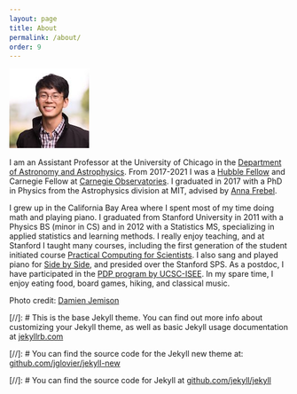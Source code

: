 ```yaml
---
layout: page
title: About
permalink: /about/
order: 9
---
```


![Alex Ji](/img/alexji2.jpg)

I am an Assistant Professor at the University of Chicago in the [Department of Astronomy and Astrophysics](https://astrophysics.uchicago.edu/).
From 2017-2021 I was a [Hubble Fellow](http://www.stsci.edu/institute/smo/fellowships/hubble) and Carnegie Fellow at [Carnegie Observatories](http://obs.carnegiescience.edu/).
I graduated in 2017 with a PhD in Physics from the Astrophysics division at MIT, advised by [Anna Frebel](http://web.mit.edu/physics/people/faculty/frebel_anna.html).

I grew up in the California Bay Area where I spent most of my time doing math and playing piano. 
I graduated from Stanford University in 2011 with a Physics BS (minor in CS) and in 2012 with a Statistics MS, specializing in applied statistics and learning methods.
I really enjoy teaching, and at Stanford I taught many courses, including the first generation of the student initiated course [Practical Computing for Scientists](https://web.stanford.edu/class/physics91SI/). 
I also sang and played piano for [Side by Side](http://sidebyside.stanford.edu/), and presided over the Stanford SPS.
As a postdoc, I have participated in the [PDP program by UCSC-ISEE](https://isee.ucsc.edu/programs/pdp/index.html).
In my spare time, I enjoy eating food, board games, hiking, and classical music.

Photo credit: [Damien Jemison](https://www.damienjemison.com/)

[//]: # This is the base Jekyll theme. You can find out more info about customizing your Jekyll theme, as well as basic Jekyll usage documentation at [jekyllrb.com](http://jekyllrb.com/)

[//]: # You can find the source code for the Jekyll new theme at: [github.com/jglovier/jekyll-new](https://github.com/jglovier/jekyll-new)

[//]: # You can find the source code for Jekyll at [github.com/jekyll/jekyll](https://github.com/jekyll/jekyll)

